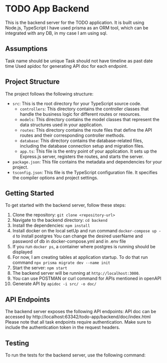 # TODO App Backend

This is the backend server for the TODO application. It is built using Node.js, TypeScript
I have used prisma as an ORM tool, which can be integrated with any DB, in my case I am using sql.

## Assumptions
Task name should be unique
Task should not have timeline as past date time
Used apidoc for generating API doc for each endpoint.


## Project Structure

The project follows the following structure:

- `src`: This is the root directory for your TypeScript source code.
    - `controllers`: This directory contains the controller classes that handle the business logic for different routes or resources.
    - `models`: This directory contains the model classes that represent the data structures used in your application.
    - `routes`: This directory contains the route files that define the API routes and their corresponding controller methods.
    - `database`: This directory contains the database-related files, including the database connection setup and migration files.
    - `app.ts`: This file is the entry point of your application. It sets up the Express.js server, registers the routes, and starts the server.
- `package.json`: This file contains the metadata and dependencies for your project.
- `tsconfig.json`: This file is the TypeScript configuration file. It specifies the compiler options and project settings.


## Getting Started

To get started with the backend server, follow these steps:

1. Clone the repository: `git clone <repository-url>`
2. Navigate to the backend directory: `cd backend`
3. Install the dependencies: `npm install`
4. Install docker on the local setUp and run command `docker-compose up -d` to install postgres
    You can change the desired userName and password of db in docker-compose.yml and in .env file
5. If you run `docker ps`, a container where postgres is running should be displayed
6. For now, I am creating tables at application startup. To do that run command `npx prisma migrate dev --name init`
7. Start the server: `npm start`
8. The backend server will be running at `http://localhost:3000`.
9. You can use POSTMAN or curl command for APIs mentioned in openAPI 
10. Generate API by `apidoc -i src/ -o doc/`

## API Endpoints

The backend server exposes the following API endpoints:
API doc can be accessed by http://localhost:63342/todo-app/backend/doc/index.html
Please note that all task endpoints require authentication. Make sure to include the authentication token in the request headers.

## Testing

To run the tests for the backend server, use the following command: